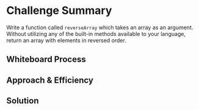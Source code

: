 # Challenge Summary
Write a function called `reverseArray` which takes an array as an argument. Without utilizing any of the built-in methods available to your language, return an array with elements in reversed order.

## Whiteboard Process
<!-- ![Whiteboard!](/assets/images/san-juan-mountains.jpg "San Juan Mountains") -->

## Approach & Efficiency
<!-- What approach did you take? Why? What is the Big O space/time for this approach? -->

## Solution
<!-- Show how to run your code, and examples of it in action -->
